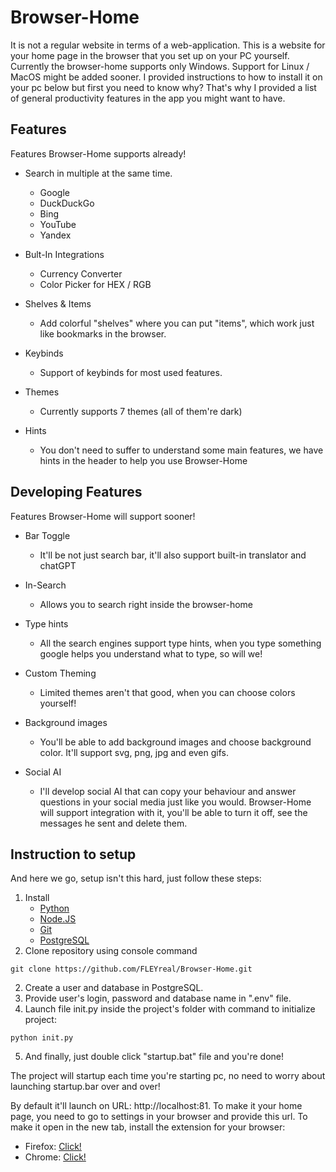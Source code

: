 # Browser-Home
It is not a regular website in terms of a web-application. This is a website 
for your home page in the browser that you set up on your PC yourself.
Currently the browser-home supports only Windows. Support for Linux / MacOS
might be added sooner. I provided instructions to how to install it on your
pc below but first you need to know why? That's why I provided a list of
general productivity features in the app you might want to have.

## Features
Features Browser-Home supports already!

- Search in multiple at the same time.
    - Google
    - DuckDuckGo
    - Bing
    - YouTube
    - Yandex

- Bult-In Integrations
    - Currency Converter
    - Color Picker for HEX / RGB

- Shelves & Items
    - Add colorful "shelves" where you can put "items", 
    which work just like bookmarks in the browser.

- Keybinds
    - Support of keybinds for most used features.

- Themes
    - Currently supports 7 themes (all of them're dark)

- Hints
    - You don't need to suffer to understand some main features, 
    we have hints in the header to help you use Browser-Home

## Developing Features
Features Browser-Home will support sooner!

- Bar Toggle
    - It'll be not just search bar, it'll also support built-in
    translator and chatGPT

- In-Search
    - Allows you to search right inside the browser-home

- Type hints
    - All the search engines support type hints, when you type something
    google helps you understand what to type, so will we!

- Custom Theming
    - Limited themes aren't that good, when you can choose colors yourself!

- Background images
    - You'll be able to add background images and choose background color.
    It'll support svg, png, jpg and even gifs.

- Social AI
    - I'll develop social AI that can copy your behaviour and answer questions
    in your social media just like you would. Browser-Home will support integration
    with it, you'll be able to turn it off, see the messages he sent and delete them.

## Instruction to setup
And here we go, setup isn't this hard, just follow these steps:

1. Install 
    - <a href="https://www.python.org/downloads/">Python</a>
    - <a href="https://nodejs.org/en/download/current">Node.JS</a>
    - <a href="https://git-scm.com/downloads">Git</a>
    - <a href="https://www.postgresql.org/download/">PostgreSQL</a>
2. Clone repository using console command
```
git clone https://github.com/FLEYreal/Browser-Home.git
```
2. Create a user and database in PostgreSQL.
3. Provide user's login, password and database name in ".env" file.
4. Launch file init.py inside the project's folder with command to initialize project:
```
python init.py
```
5. And finally, just double click "startup.bat" file and you're done!

The project will startup each time you're starting pc, no need
to worry about launching startup.bar over and over!

By default it'll launch on URL: http://localhost:81. To make it your
home page, you need to go to settings in your browser and provide this url.
To make it open in the new tab, install the extension for your browser:

- Firefox: <a href="https://addons.mozilla.org/en-US/firefox/addon/new-tab-override/">Click!</a>
- Chrome: <a href="https://chromewebstore.google.com/detail/new-tab-override/fjcmlondipcnnpmbcollgifldmajfonf?hl=en-GB">Click!</a>
